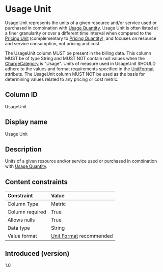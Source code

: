 # Usage Unit

Usage Unit represents the units of a given resource and/or service used or purchased in combination with [Usage Quantity](#usagequantity). Usage Unit is often listed at a finer granularity or over a different time interval when compared to the [Pricing Unit](#pricingunit) (complementary to [Pricing Quantity](#pricingquantity)), and focuses on resource and service consumption, not pricing and cost.

The UsageUnit column MUST be present in the billing data. This column MUST be of type String and MUST NOT contain null values when the [ChargeCategory](#chargecategory) is "Usage". Units of measure used in UsageUnit SHOULD adhere to the values and format requirements specified in the [UnitFormat](#unitformat) attribute. The UsageUnit column MUST NOT be used as the basis for determining values related to any pricing or cost metric.

## Column ID

UsageUnit

## Display name

Usage Unit

## Description

Units of a given resource and/or service used or purchased in combination with [Usage Quantity](#usagequantity).

## Content constraints

|    Constraint   |      Value      |
|:----------------|:----------------|
| Column Type     | Metric          |
| Column required | True            |
| Allows nulls    | True            |
| Data type       | String          |
| Value format    | [Unit Format](#unitformat) recommended |

## Introduced (version)

1.0
